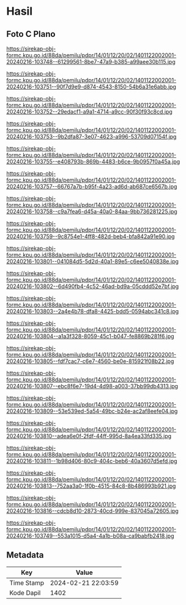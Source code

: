 # Hasil

## Foto C Plano

https://sirekap-obj-formc.kpu.go.id/88da/pemilu/pdpr/14/01/12/20/02/1401122002001-20240216-103748--61299561-8be7-47a9-b385-a99aee30b115.jpg

https://sirekap-obj-formc.kpu.go.id/88da/pemilu/pdpr/14/01/12/20/02/1401122002001-20240216-103751--90f7d9e9-d874-4543-8150-54b6a31e6abb.jpg

https://sirekap-obj-formc.kpu.go.id/88da/pemilu/pdpr/14/01/12/20/02/1401122002001-20240216-103752--29edacf1-a9a1-4714-a9cc-90f30f93c8cd.jpg

https://sirekap-obj-formc.kpu.go.id/88da/pemilu/pdpr/14/01/12/20/02/1401122002001-20240216-103753--9b2dfa87-3e07-4623-a996-53709d07154f.jpg

https://sirekap-obj-formc.kpu.go.id/88da/pemilu/pdpr/14/01/12/20/02/1401122002001-20240216-103755--e408793b-869b-4483-b6ce-9b0957f0a45a.jpg

https://sirekap-obj-formc.kpu.go.id/88da/pemilu/pdpr/14/01/12/20/02/1401122002001-20240216-103757--66767a7b-b95f-4a23-ad6d-ab687ce6567b.jpg

https://sirekap-obj-formc.kpu.go.id/88da/pemilu/pdpr/14/01/12/20/02/1401122002001-20240216-103758--c9a7fea6-d45a-40a0-84aa-9bb736281225.jpg

https://sirekap-obj-formc.kpu.go.id/88da/pemilu/pdpr/14/01/12/20/02/1401122002001-20240216-103759--9c8754e1-4ff8-482d-beb4-bfa842a91e90.jpg

https://sirekap-obj-formc.kpu.go.id/88da/pemilu/pdpr/14/01/12/20/02/1401122002001-20240216-103801--041084d5-5d2d-40a1-89e5-c6ee5040838e.jpg

https://sirekap-obj-formc.kpu.go.id/88da/pemilu/pdpr/14/01/12/20/02/1401122002001-20240216-103802--6d490fb4-4c52-46ad-bd9a-05cddd52e7bf.jpg

https://sirekap-obj-formc.kpu.go.id/88da/pemilu/pdpr/14/01/12/20/02/1401122002001-20240216-103803--2a4e4b78-dfa8-4425-bdd5-0594abc341c8.jpg

https://sirekap-obj-formc.kpu.go.id/88da/pemilu/pdpr/14/01/12/20/02/1401122002001-20240216-103804--a1a3f328-8059-45c1-b047-fe8869b281f6.jpg

https://sirekap-obj-formc.kpu.go.id/88da/pemilu/pdpr/14/01/12/20/02/1401122002001-20240216-103805--fdf7cac7-c6e7-4560-be0e-815921f08b22.jpg

https://sirekap-obj-formc.kpu.go.id/88da/pemilu/pdpr/14/01/12/20/02/1401122002001-20240216-103807--ebc8f6e7-19d4-4d98-a003-37bb99db4313.jpg

https://sirekap-obj-formc.kpu.go.id/88da/pemilu/pdpr/14/01/12/20/02/1401122002001-20240216-103809--53e539ed-5a54-49bc-b24e-ac2af8eefe04.jpg

https://sirekap-obj-formc.kpu.go.id/88da/pemilu/pdpr/14/01/12/20/02/1401122002001-20240216-103810--adea6e0f-2fdf-44ff-995d-8a4ea33fd335.jpg

https://sirekap-obj-formc.kpu.go.id/88da/pemilu/pdpr/14/01/12/20/02/1401122002001-20240216-103811--1b98d406-80c9-404c-beb6-40a3607d5efd.jpg

https://sirekap-obj-formc.kpu.go.id/88da/pemilu/pdpr/14/01/12/20/02/1401122002001-20240216-103813--752aa3a0-1f0b-4515-84c8-8b486993b921.jpg

https://sirekap-obj-formc.kpu.go.id/88da/pemilu/pdpr/14/01/12/20/02/1401122002001-20240216-103816--cdcb8d10-2873-40cd-999e-837045a72605.jpg

https://sirekap-obj-formc.kpu.go.id/88da/pemilu/pdpr/14/01/12/20/02/1401122002001-20240216-103749--553a1015-d5a4-4a1b-b08a-ca9babfb2418.jpg


## Metadata

| Key        | Value               |
| ---------- | ------------------- |
| Time Stamp | 2024-02-21 22:03:59 |
| Kode Dapil | 1402                |



